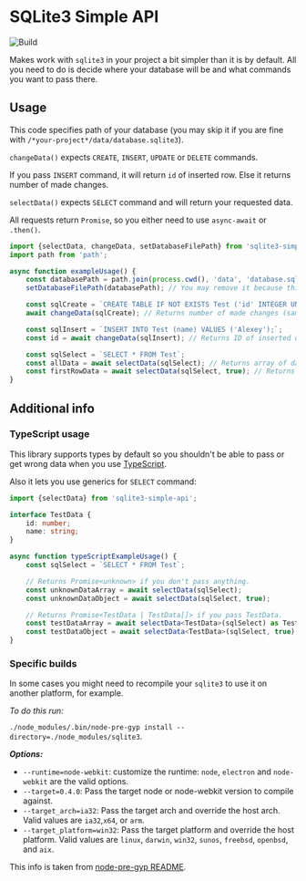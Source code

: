 # SQLite3 Simple API

![Build](https://github.com/besedinalex/sqlite3-simple-api/workflows/Build/badge.svg)

Makes work with `sqlite3` in your project a bit simpler than it is by default.
All you need to do is decide where your database will be and what commands you want to pass there.

## Usage

This code specifies path of your database (you may skip it if you are fine with `/*your-project*/data/database.sqlite3`).

`changeData()` expects `CREATE`, `INSERT`, `UPDATE` or `DELETE` commands.

If you pass `INSERT` command, it will return `id` of inserted row. Else it returns number of made changes.

`selectData()` expects `SELECT` command and will return your requested data.

All requests return `Promise`, so you either need to use `async-await` or `.then()`. 

```javascript
import {selectData, changeData, setDatabaseFilePath} from 'sqlite3-simple-api';
import path from 'path';

async function exampleUsage() {
    const databasePath = path.join(process.cwd(), 'data', 'database.sqlite3');
    setDatabaseFilePath(databasePath); // You may remove it because this path is set by default

    const sqlCreate = `CREATE TABLE IF NOT EXISTS Test ('id' INTEGER UNIQUE PRIMARY KEY AUTOINCREMENT, 'name' TEXT);`;
    await changeData(sqlCreate); // Returns number of made changes (same for UPDATE or DELETE)

    const sqlInsert = `INSERT INTO Test (name) VALUES ('Alexey');`;
    const id = await changeData(sqlInsert); // Returns ID of inserted data

    const sqlSelect = `SELECT * FROM Test`;
    const allData = await selectData(sqlSelect); // Returns array of data
    const firstRowData = await selectData(sqlSelect, true); // Returns first row only
}
```

## Additional info

### TypeScript usage

This library supports types by default so you shouldn't be able to pass or get wrong data when you use [TypeScript](https://www.typescriptlang.org).

Also it lets you use generics for `SELECT` command:

```typescript
import {selectData} from 'sqlite3-simple-api';

interface TestData {
    id: number;
    name: string;
}

async function typeScriptExampleUsage() {
    const sqlSelect = `SELECT * FROM Test`;

    // Returns Promise<unknown> if you don't pass anything.
    const unknownDataArray = await selectData(sqlSelect);
    const unknownDataObject = await selectData(sqlSelect, true);

    // Returns Promise<TestData | TestData[]> if you pass TestData.
    const testDataArray = await selectData<TestData>(sqlSelect) as TestData[];
    const testDataObject = await selectData<TestData>(sqlSelect, true) as TestData;
}
```

### Specific builds

In some cases you might need to recompile your `sqlite3` to use it on another platform, for example.

*To do this run:*

`./node_modules/.bin/node-pre-gyp install --directory=./node_modules/sqlite3`.

***Options:***
- `--runtime=node-webkit`: customize the runtime: `node`, `electron` and `node-webkit` are the valid options.
- `--target=0.4.0`: Pass the target node or node-webkit version to compile against.
- `--target_arch=ia32`: Pass the target arch and override the host arch. Valid values are `ia32`,`x64`, or `arm`.
- `--target_platform=win32`: Pass the target platform and override the host platform. Valid values are `linux`, `darwin`, `win32`, `sunos`, `freebsd`, `openbsd`, and `aix`.

This info is taken from [node-pre-gyp README](https://github.com/mapbox/node-pre-gyp/blob/master/README.md).
